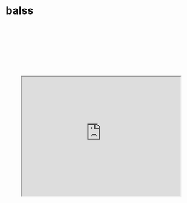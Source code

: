 # balss
<html>
  <head>
    <title>Ryl's Bals</title>
  </head>
  <Body style = "background: url(bals.png);
                background-size: 100%;">
<center><br><br><br><br><br><br><br><br>
      <iframe width="420" height="315" src="https://www.youtube.com/embed/VyN1P9K9mNU">
      </iframe>
</body>
</html>

